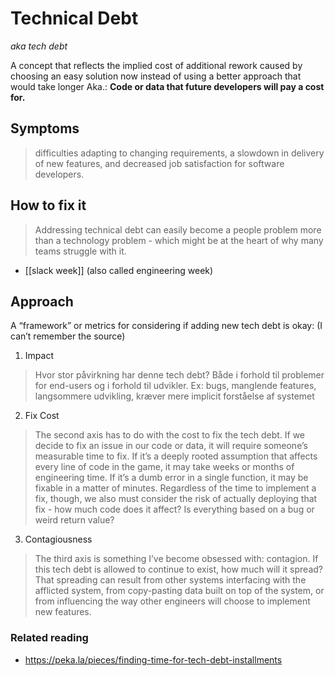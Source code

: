 # Technical Debt
_aka tech debt_

A concept that reflects the implied cost of additional rework caused by choosing an easy solution now instead of using a better approach that would take longer
Aka.: **Code or data that future developers will pay a cost for.**


## Symptoms

> difficulties adapting to changing requirements, a slowdown in delivery of new features, and decreased job satisfaction for software developers.



## How to fix it

> Addressing technical debt can easily become a people problem more than a technology problem - which might be at the heart of why many teams struggle with it.

- [[slack week]] (also called engineering week)

## Approach
A “framework” or metrics for considering if adding new tech debt is okay:
(I can’t remember the source)

1. Impact
> Hvor stor påvirkning har denne tech debt? Både i forhold til problemer for end-users og i forhold til udvikler.
> Ex: bugs, manglende features, langsommere udvikling, kræver mere implicit forståelse af systemet

2. Fix Cost
> The second axis has to do with the cost to fix the tech debt. If we decide to fix an issue in our code or data, it will require someone’s measurable time to fix. If it’s a deeply rooted assumption that affects every line of code in the game, it may take weeks or months of engineering time. If it’s a dumb error in a single function, it may be fixable in a matter of minutes. Regardless of the time to implement a fix, though, we also must consider the risk of actually deploying that fix - how much code does it affect? Is everything based on a bug or weird return value?

3. Contagiousness
> The third axis is something I’ve become obsessed with: contagion. If this tech debt is allowed to continue to exist, how much will it spread? That spreading can result from other systems interfacing with the afflicted system, from copy-pasting data built on top of the system, or from influencing the way other engineers will choose to implement new features.




### Related reading
- https://peka.la/pieces/finding-time-for-tech-debt-installments